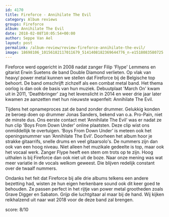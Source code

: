 ```yaml
---
id: 4170
title: Fireforce - Annihilate The Evil
category: Album reviews
groups: Fireforce
album: Annihilate The Evil
date: 2018-02-08T10:05:54+00:00
author: Seppe Van Ael
layout: post
permalink: /album-review/review-fireforce-annihilate-the-evil/
image: 18698106_10156182117011679_5141408182369644776_n-e1518083580725.jpg
---
```

Fireforce werd opgericht in 2008 nadat zanger Filip 'Flype' Lemmens en gitarist Erwin Suetens de band Double Diamond verlieten. Op vlak van heavy/ power metal kunnen we stellen dat Fireforce bij de Belgische top behoort. De band omschrijft zichzelf als een combat metal band. Het thema oorlog is dan ook de basis van hun muziek. Debuutplaat 'March On' kwam uit in 2011, 'Deathbringer' zag het levenslicht in 2014 en weer drie jaar later kwamen ze aanzetten met hun nieuwste wapenfeit: Annihilate The Evil.

Tijdens het opnameproces zat de band zonder drummer. Gelukkig konden ze beroep doen op drummer Jonas Sanders, bekend van o.a. Pro-Pain, niet de minste dus. Ons eerste contact met ‘Annihilate The Evil‘ was er nadat ze hun clip 'Boys From Down Under' online plaatsten. Deze clip wist ons onmiddellijk te overtuigen. ‘Boys From Down Under’ is meteen ook het openingsnummer van ‘Annihilate The Evil‘. Doorheen het album hoor je strakke gitaarrifs, snelle drums en veel gitaarsolo's. De nummers zijn dan ook van een hoog niveau. Niet alleen het muzikale gedeelte is top, maar ook het vocaal werk. Zanger Flype heeft een stem om trots op te zijn. Hoog uithalen is bij Fireforce dan ook niet uit de boze. Naar onze mening was wat meer variatie in de vocals welkom geweest. Die blijven redelijk constant over de twaalf nummers.

Ondanks het feit dat Fireforce bij alle drie albums telkens een andere bezetting had, wisten ze hun eigen herkenbare sound ook dit keer goed te behouden. Ze passen perfect in het rijtje van power metal grootheden zoals Grave Digger en Sabaton. Grijp die luchtgitaar al maar bij de hand. Wij kijken reikhalzend uit naar wat 2018 voor de deze band zal brengen.

score: 8/10
